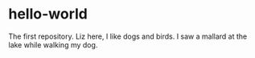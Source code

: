 # hello-world
The first repository.
Liz here, I like dogs and birds.
I saw a mallard at the lake while walking my dog.
